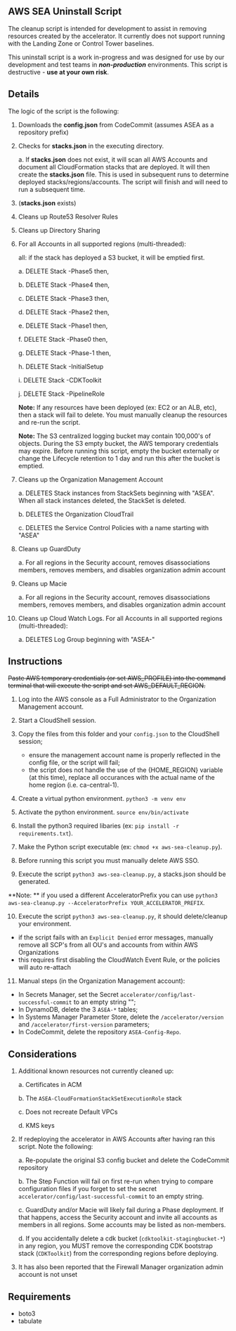 ## AWS SEA Uninstall Script

The cleanup script is intended for development to assist in removing resources created by the accelerator. It currently does not support running with the Landing Zone or Control Tower baselines.

This uninstall script is a work in-progress and was designed for use by our development and test teams in **_non-production_** environments. This script is destructive - **use at your own risk**.

## Details

The logic of the script is the following:

1. Downloads the **config.json** from CodeCommit (assumes ASEA as a repository prefix)

2. Checks for **stacks.json** in the executing directory.

   a. If **stacks.json** does not exist, it will scan all AWS Accounts and document all CloudFormation stacks that are deployed. It will then create the **stacks.json** file. This is used in subsequent runs to determine deployed stacks/regions/accounts. The script will finish and will need to run a subsequent time.

3. (**stacks.json** exists)

4. Cleans up Route53 Resolver Rules

5. Cleans up Directory Sharing

6. For all Accounts in all supported regions (multi-threaded):

   all: if the stack has deployed a S3 bucket, it will be emptied first.

   a. DELETE Stack -Phase5 then,

   b. DELETE Stack -Phase4 then,

   c. DELETE Stack -Phase3 then,

   d. DELETE Stack -Phase2 then,

   e. DELETE Stack -Phase1 then,

   f. DELETE Stack -Phase0 then,

   g. DELETE Stack -Phase-1 then,

   h. DELETE Stack -InitialSetup

   i. DELETE Stack -CDKToolkit

   j. DELETE Stack -PipelineRole

   **Note:** If any resources have been deployed (ex: EC2 or an ALB, etc), then a stack will fail to delete. You must manually cleanup the resources and re-run the script.

   **Note:** The S3 centralized logging bucket may contain 100,000's of objects. During the S3 empty bucket, the AWS temporary credentials may expire. Before running this script, empty the bucket externally or change the Lifecycle retention to 1 day and run this after the bucket is emptied.

7. Cleans up the Organization Management Account

   a. DELETES Stack instances from StackSets beginning with "ASEA". When all stack instances deleted, the StackSet is deleted.

   b. DELETES the Organization CloudTrail

   c. DELETES the Service Control Policies with a name starting with "ASEA"

8. Cleans up GuardDuty

   a. For all regions in the Security account, removes disassociations members, removes members, and disables organization admin account

9. Cleans up Macie

   a. For all regions in the Security account, removes disassociations members, removes members, and disables organization admin account

10. Cleans up Cloud Watch Logs. For all Accounts in all supported regions (multi-threaded):

    a. DELETES Log Group beginning with "ASEA-"

## Instructions

~~Paste AWS temporary credentials (or set AWS_PROFILE) into the command terminal that will execute the script and set AWS_DEFAULT_REGION.~~

1. Log into the AWS console as a Full Administrator to the Organization Management account.
2. Start a CloudShell session.
3. Copy the files from this folder and your `config.json` to the CloudShell session;
   - ensure the management account name is properly reflected in the config file, or the script will fail;
   - the script does not handle the use of the {HOME_REGION} variable (at this time), replace all occurances with the actual name of the home region (i.e. ca-central-1).
4. Create a virtual python environment. `python3 -m venv env`
5. Activate the python environment. `source env/bin/activate`
6. Install the python3 required libaries (ex: `pip install -r requirements.txt`).
7. Make the Python script executable (ex: `chmod +x aws-sea-cleanup.py`).

8. Before running this script you must manually delete AWS SSO.

9. Execute the script `python3 aws-sea-cleanup.py`, a stacks.json should be generated.

**Note: ** if you used a different AcceleratorPrefix you can use `python3 aws-sea-cleanup.py --AcceleratorPrefix YOUR_ACCELERATOR_PREFIX`.

10. Execute the script `python3 aws-sea-cleanup.py`, it should delete/cleanup your environment.

   - if the script fails with an `Explicit Denied` error messages, manually remove all SCP's from all OU's and accounts from within AWS Organizations
   - this requires first disabling the CloudWatch Event Rule, or the policies will auto re-attach

11. Manual steps (in the Organization Management account):
   - In Secrets Manager, set the Secret `accelerator/config/last-successful-commit` to an empty string "";
   - In DynamoDB, delete the 3 `ASEA-*` tables;
   - In Systems Manager Parameter Store, delete the `/accelerator/version` and `/accelerator/first-version` parameters;
   - In CodeCommit, delete the repository `ASEA-Config-Repo`.

## Considerations

1. Additional known resources not currently cleaned up:

   a. Certificates in ACM

   b. The `ASEA-CloudFormationStackSetExecutionRole` stack      

   c. Does not recreate Default VPCs

   d. KMS keys

2. If redeploying the accelerator in AWS Accounts after having ran this script. Note the following:

   a. Re-populate the original S3 config bucket and delete the CodeCommit repository

   b. The Step Function will fail on first re-run when trying to compare configuration files if you forget to set the secret `accelerator/config/last-successful-commit` to an empty string.

   c. GuardDuty and/or Macie will likely fail during a Phase deployment. If that happens, access the Security account and invite all accounts as members in all regions. Some accounts may be listed as non-members.

   d. If you accidentally delete a cdk bucket (`cdktoolkit-stagingbucket-*`) in any region, you MUST remove the corresponding CDK bootstrap stack (`CDKToolkit`) from the corresponding regions before deploying.

3. It has also been reported that the Firewall Manager organization admin account is not unset

## Requirements

- boto3
- tabulate
